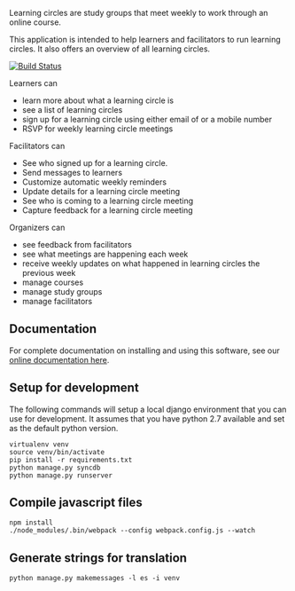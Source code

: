 Learning circles are study groups that meet weekly to work through an online course.

This application is intended to help learners and facilitators to run learning circles. It also offers an overview of all learning circles.

[![Build Status](https://travis-ci.org/p2pu/learning-circles.svg?branch=master)](https://travis-ci.org/p2pu/learning-circles)

Learners can

- learn more about what a learning circle is
- see a list of learning circles 
- sign up for a learning circle using either email of or a mobile number
- RSVP for weekly learning circle meetings

Facilitators can

- See who signed up for a learning circle.
- Send messages to learners
- Customize automatic weekly reminders
- Update details for a learning circle meeting
- See who is coming to a learning circle meeting
- Capture feedback for a learning circle meeting

Organizers can

- see feedback from facilitators
- see what meetings are happening each week
- receive weekly updates on what happened in learning circles the previous week
- manage courses
- manage study groups
- manage facilitators


## Documentation

For complete documentation on installing and using this software, see our [online documentation here](http://learning-circles.readthedocs.org/en/latest/).

## Setup for development

The following commands will setup a local django environment that you can use for development. It assumes that you have python 2.7 available and set as the default python version.

```
virtualenv venv
source venv/bin/activate
pip install -r requirements.txt
python manage.py syncdb
python manage.py runserver
```

## Compile javascript files

```
npm install
./node_modules/.bin/webpack --config webpack.config.js --watch
```

## Generate strings for translation

    python manage.py makemessages -l es -i venv
